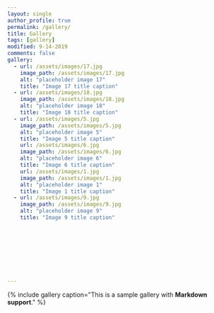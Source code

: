 ```yaml
---
layout: single
author_profile: true
permalink: /gallery/
title: Gallery
tags: [gallery]
modified: 9-14-2019
comments: false
gallery:
  - url: /assets/images/17.jpg
    image_path: /assets/images/17.jpg
    alt: "placeholder image 17"
    title: "Image 17 title caption"
  - url: /assets/images/18.jpg
    image_path: /assets/images/18.jpg
    alt: "placeholder image 18"
    title: "Image 18 title caption"
  - url: /assets/images/5.jpg
    image_path: /assets/images/5.jpg
    alt: "placeholder image 5"
    title: "Image 5 title caption"
    url: /assets/images/6.jpg
    image_path: /assets/images/6.jpg
    alt: "placeholder image 6"
    title: "Image 6 title caption"
    url: /assets/images/1.jpg
    image_path: /assets/images/1.jpg
    alt: "placeholder image 1"
    title: "Image 1 title caption"
  - url: /assets/images/9.jpg
    image_path: /assets/images/9.jpg
    alt: "placeholder image 9"
    title: "Image 9 title caption"



   

    

   
     
---
```



{% include gallery caption="This is a sample gallery with **Markdown support**." %}

